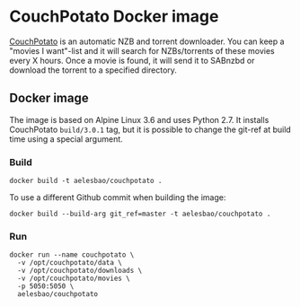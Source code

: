 # CouchPotato Docker image

[CouchPotato](http://couchpota.to) is an automatic NZB and torrent downloader.
You can keep a "movies I want"-list and it will search for NZBs/torrents of
these movies every X hours. Once a movie is found, it will send it to SABnzbd
or download the torrent to a specified directory.

## Docker image

The image is based on Alpine Linux 3.6 and uses Python 2.7. It installs
CouchPotato `build/3.0.1` tag, but it is possible to change the git-ref at
build time using a special argument.

### Build

```
docker build -t aelesbao/couchpotato .
```

To use a different Github commit when building the image:

```
docker build --build-arg git_ref=master -t aelesbao/couchpotato .
```

### Run

```
docker run --name couchpotato \
  -v /opt/couchpotato/data \
  -v /opt/couchpotato/downloads \
  -v /opt/couchpotato/movies \
  -p 5050:5050 \
  aelesbao/couchpotato
```
